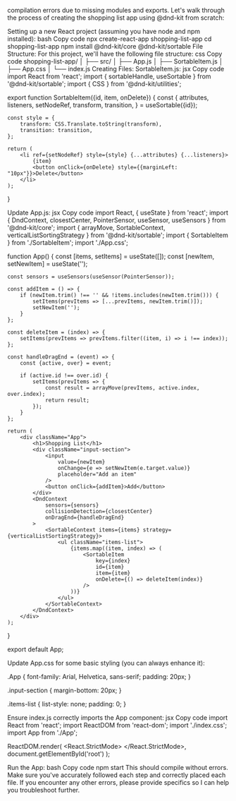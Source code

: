 compilation errors due to missing modules and exports. 
Let's walk through the process of creating the shopping list app using @dnd-kit from scratch:

Setting up a new React project (assuming you have node and npm installed):
bash
Copy code
npx create-react-app shopping-list-app
cd shopping-list-app
npm install @dnd-kit/core @dnd-kit/sortable
File Structure:
For this project, we'll have the following file structure:
css
Copy code
shopping-list-app/
│
├── src/
│   ├── App.js
│   ├── SortableItem.js
│   ├── App.css
│   └── index.js
Creating Files:
SortableItem.js:
jsx
Copy code
import React from 'react';
import { sortableHandle, useSortable } from '@dnd-kit/sortable';
import { CSS } from '@dnd-kit/utilities';

export function SortableItem({id, item, onDelete}) {
    const {
        attributes,
        listeners,
        setNodeRef,
        transform,
        transition,
    } = useSortable({id});

    const style = {
        transform: CSS.Translate.toString(transform),
        transition: transition,
    };

    return (
        <li ref={setNodeRef} style={style} {...attributes} {...listeners}>
            {item}
            <button onClick={onDelete} style={{marginLeft: "10px"}}>Delete</button>
        </li>
    );
}

Update App.js:
jsx
Copy code
import React, { useState } from 'react';
import { DndContext, closestCenter, PointerSensor, useSensor, useSensors } from '@dnd-kit/core';
import { arrayMove, SortableContext, verticalListSortingStrategy } from '@dnd-kit/sortable';
import { SortableItem } from './SortableItem';
import './App.css';

function App() {
    const [items, setItems] = useState([]);
    const [newItem, setNewItem] = useState('');

    const sensors = useSensors(useSensor(PointerSensor));
    
    const addItem = () => {
        if (newItem.trim() !== '' && !items.includes(newItem.trim())) {
            setItems(prevItems => [...prevItems, newItem.trim()]);
            setNewItem('');
        }
    };

    const deleteItem = (index) => {
        setItems(prevItems => prevItems.filter((item, i) => i !== index));
    };

    const handleDragEnd = (event) => {
        const {active, over} = event;

        if (active.id !== over.id) {
            setItems(prevItems => {
                const result = arrayMove(prevItems, active.index, over.index);
                return result;
            });
        }
    };

    return (
        <div className="App">
            <h1>Shopping List</h1>
            <div className="input-section">
                <input 
                    value={newItem} 
                    onChange={e => setNewItem(e.target.value)} 
                    placeholder="Add an item" 
                />
                <button onClick={addItem}>Add</button>
            </div>
            <DndContext 
                sensors={sensors} 
                collisionDetection={closestCenter}
                onDragEnd={handleDragEnd}
            >
                <SortableContext items={items} strategy={verticalListSortingStrategy}>
                    <ul className="items-list">
                        {items.map((item, index) => (
                            <SortableItem 
                                key={index} 
                                id={item} 
                                item={item} 
                                onDelete={() => deleteItem(index)}
                            />
                        ))}
                    </ul>
                </SortableContext>
            </DndContext>
        </div>
    );
}

export default App;

Update App.css for some basic styling (you can always enhance it):

.App {
    font-family: Arial, Helvetica, sans-serif;
    padding: 20px;
}

.input-section {
    margin-bottom: 20px;
}

.items-list {
    list-style: none;
    padding: 0;
}

Ensure index.js correctly imports the App component:
jsx
Copy code
import React from 'react';
import ReactDOM from 'react-dom';
import './index.css';
import App from './App';

ReactDOM.render(
  <React.StrictMode>
    <App />
  </React.StrictMode>,
  document.getElementById('root')
);

Run the App:
bash
Copy code
npm start
This should compile without errors. Make sure you've accurately followed each step and correctly placed each file. If you encounter any other errors, please provide specifics so I can help you troubleshoot further.
